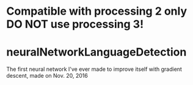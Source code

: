 # Compatible with processing 2 only DO NOT use processing 3!

# neuralNetworkLanguageDetection
The first neural network I've ever made to improve itself with gradient descent, made on Nov. 20, 2016
